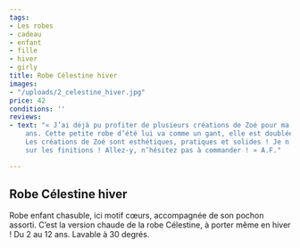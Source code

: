 ```yaml
---
tags:
- Les robes
- cadeau
- enfant
- fille
- hiver
- girly
title: Robe Célestine hiver
images:
- "/uploads/2_celestine_hiver.jpg"
price: 42
conditions: ''
reviews:
- text: "« J’ai déjà pu profiter de plusieurs créations de Zoé pour ma fille de 7
    ans. Cette petite robe d’été lui va comme un gant, elle est doublée et très élégante.
    Les créations de Zoé sont esthétiques, pratiques et solides ! Je n’ai rien à redire
    sur les finitions ! Allez-y, n’hésitez pas à commander ! » A.F."

---
```

## Robe Célestine hiver

Robe enfant chasuble, ici motif cœurs, accompagnée de son pochon assorti. C’est la version chaude de la robe Célestine, à porter même en hiver ! Du 2 au 12 ans. Lavable à 30 degrés.
